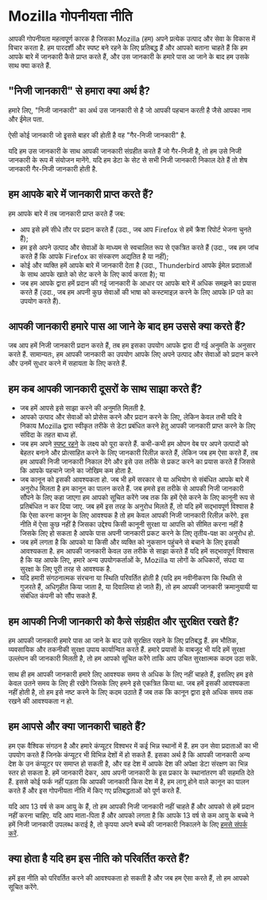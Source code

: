 # Mozilla गोपनीयता नीति

आपकी गोपनीयता महत्वपूर्ण कारक है जिसका Mozilla (हम) अपने प्रत्येक उत्पाद और सेवा के विकास में विचार करता है. हम पारदर्शी और स्पष्ट बने रहने के लिए प्रतिबद्ध हैं और आपको बताना चाहते हैं कि हम आपके बारे में जानकारी कैसे प्राप्त करते हैं, और उस जानकारी के हमारे पास आ जाने के बाद हम उसके साथ क्या करते हैं.

## "निजी जानकारी" से हमारा क्या अर्थ है?

हमारे लिए, "निजी जानकारी" का अर्थ उस जानकारी से है जो आपकी पहचान करती है जैसे आपका नाम और ईमेल पता.

ऐसी कोई जानकारी जो इृससे बाहर की होती है वह "गैर-निजी जानकारी" है.

यदि हम उस जानकारी के साथ आपकी जानकारी संग्रहीत करते हैं जो गैर-निजी है, तो हम उसे निजी जानकारी के रूप में संयोजन मानेंगे. यदि हम डेटा के सेट से सभी निजी जानकारी निकाल देते हैं तो शेष जानकारी गैर-निजी जानकारी होती है.

## हम आपके बारे में जानकारी प्राप्त करते हैं?

हम आपके बारे में तब जानकारी प्राप्त करते हैं जब:

* आप इसे हमें सीधे तौर पर प्रदान करते हैं (उदा., जब आप Firefox से हमें क्रैश रिपोर्ट भेजना चुनते हैं);
* हम इसे अपने उत्पाद और सेवाओं के माध्यम से स्वचालित रूप से एकत्रित करते हैं (उदा., जब हम जांच करते हैं कि आपके Firefox का संस्करण अद्यतित है या नहीं);
* कोई और व्यक्ति हमें आपके बारे में जानकारी देता है (उदा., Thunderbird आपके ईमेल प्रदाताओं के साथ आपके खाते को सेट करने के लिए कार्य करता है); या
* जब हम आपके द्वारा हमें प्रदान की गई जानकारी के आधार पर आपके बारे में अधिक समझने का प्रयास करते हैं (उदा., जब हम अपनी कुछ सेवाओं की भाषा को कस्टमाइज़ करने के लिए आपके IP पते का उपयोग करते हैं).

## आपकी जानकारी हमारे पास आ जाने के बाद हम उससे क्या करते हैं?

जब आप हमें निजी जानकारी प्रदान करते हैं, तब हम इसका उपयोग आपके द्वारा दी गई अनुमति के अनुसार करते हैं. सामान्यतः, हम आपकी जानकारी का उपयोग आपके लिए अपने उत्पाद और सेवाओं को प्रदान करने और उनमें सुधार करने में सहायता के लिए करते हैं.

## हम कब आपकी जानकारी दूसरों के साथ साझा करते हैं?

* जब हमें आपसे इसे साझा करने की अनुमति मिलती है.
* आपको उत्पाद और सेवाओं को प्रोसेस करने और प्रदान करने के लिए, लेकिन केवल तभी यदि वे निकाय Mozilla द्वारा स्वीकृत तरीके से डेटा प्रबंधित करने हेतु आपकी जानकारी प्राप्त करने के लिए संविदा के तहत बाध्य हों.
* जब हम अपने [स्पष्ट रहने](https://www.mozilla.org/about/manifesto.html) के लक्ष्य को पूरा करते हैं. कभी-कभी हम ओपन वेब पर अपने उत्पादों को बेहतर बनाने और प्रोत्साहित करने के लिए जानकारी रिलीज़ करते हैं, लेकिन जब हम ऐसा करते हैं, तब हम आपकी निजी जानकारी निकाल देंगे और इसे उस तरीके से प्रकट करने का प्रयास करते हैं जिससे कि आपके पहचाने जाने का जोखिम कम होता है.
* जब कानून को इसकी आवश्यकता हो. जब भी हमें सरकार से या अभियोग से संबंधित आपके बारे में अनुरोध मिलता है हम कानून का पालन करते हैं. जब हमसे इस तरीके से आपकी निजी जानकारी सौंपने के लिए कहा जाएगा हम आपको सूचित करेंगे जब तक कि हमें ऐसे करने के लिए कानूनी रूप से प्रतिबंधित न कर दिया जाए. जब हमें इस तरह के अनुरोध मिलते हैं, तो यदि हमें सद्भावपूर्ण विश्वास है कि ऐसा करना कानून के लिए आवश्यक है तो हम केवल आपकी निजी जानकारी रिलीज़ करेंगे. इस नीति में ऐसा कुछ नहीं है जिसका उद्देश्य किसी कानूनी सुरक्षा या आपत्ति को सीमित करना नहीं है जिसके लिए हो सकता है आपके पास अपनी जानकारी प्रकट करने के लिए तृतीय-पक्ष का अनुरोध हो.
* जब हमें लगता है कि आपको या किसी और व्यक्ति को नुकसान पहुंचने से बचाने के लिए इसकी आवश्यकता है. हम आपकी जानकारी केवल उस तरीके से साझा करते हैं यदि हमें सद्भावपूर्ण विश्वास है कि यह आपके लिए, हमारे अन्य उपयोगकर्ताओं के, Mozilla या लोगों के अधिकारों, संपदा या सुरक्षा के लिए पूरी तरह से आवश्यक है.
* यदि हमारी संगठनात्मक संरचना या स्थिति परिवर्तित होती है (यदि हम नवीनीकरण कि स्थिति से गुजरते हैं, अधिगृहीत किया जाता है, या दिवालिया हो जाते हैं), तो हम आपकी जानकारी क्रमानुयायी या संबंधित कंपनी को सौंप सकते हैं.

## हम आपकी निजी जानकारी को कैसे संग्रहीत और सुरक्षित रखते हैं?

हम आपकी जानकारी हमारे पास आ जाने के बाद उसे सुरक्षित रखने के लिए प्रतिबद्ध हैं. हम भौतिक, व्यवसायिक और तकनीकी सुरक्षा उपाय कार्यान्वित करते हैं. हमारे प्रयासों के वाबजूद भी यदि हमें सुरक्षा उल्लंघन की जानकारी मिलती है, तो हम आपको सूचित करेंगे ताकि आप उचित सुरक्षात्मक कदम उठा सकें.

साथ ही हम आपकी जानकारी हमारे लिए आवश्यक समय से अधिक के लिए नहीं चाहते हैं, इसलिए हम इसे केवल उतने समय के लिए ही रखेंगे जिसके लिए हमने इसे एकत्रित किया था. जब हमें इसकी आवश्यकता नहीं होती है, तो हम इसे नष्ट करने के लिए कदम उठाते हैं जब तक कि कानून द्वारा इसे अधिक समय तक रखने की आवश्यकता न हो.

## हम आपसे और क्या जानकारी चाहते हैं?

हम एक वैश्विक संगठन है और हमारे कंप्यूटर विश्वभर में कई भिन्न स्थानों में हैं. हम उन सेवा प्रदाताओं का भी उपयोग करते हैं जिनके कंप्यूटर भी विभिन्न देशों में हो सकते हैं. इसका अर्थ है कि आपकी जानकारी अन्य देश के उन कंप्यूटर पर समाप्त हो सकती है, और वह देश में आपके देश की अपेक्षा डेटा संरक्षण का भिन्न स्तर हो सकता है. हमें जानकारी देकर, आप अपनी जानकारी के इस प्रकार के स्थानांतरण की सहमति देते हैं. इससे कोई फर्क नहीं पड़ता कि आपकी जानकारी किस देश में है, हम लागू होने वाले कानून का पालन करते हैं और इस गोपनीयता नीति में किए गए प्रतिबद्धताओं को पूर्ण करते हैं.

यदि आप 13 वर्ष से कम आयु के हैं, तो हम आपकी निजी जानकारी नहीं चाहते हैं और आपको से हमें प्रदान नहीं करना चाहिए. यदि आप माता-पिता हैं और आपको लगता है कि आपके 13 वर्ष से कम आयु के बच्चे ने हमें निजी जानकारी उपलब्ध कराई है, तो कृपया अपने बच्चे की जानकारी निकालने के लिए [हमसे संपर्क करें](https://www.mozilla.org/privacy/policies/firefox-os/).

## क्या होता है यदि हम इस नीति को परिवर्तित करते हैं?

हमें इस नीति को परिवर्तित करने की आवश्यकता हो सकती है और जब हम ऐसा करते हैं, तो हम आपको सूचित करेंगे.
